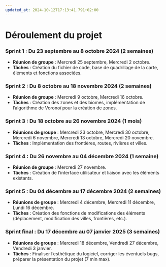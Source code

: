 ```yaml
---
updated_at: 2024-10-12T17:13:41.791+02:00
---
```

# Déroulement du projet

### Sprint 1 : Du 23 septembre au 8 octobre 2024 (2 semaines)

- **Réunion de groupe** : Mercredi 25 septembre, Mercredi 2 octobre.
- **Tâches** : Création du fichier de code, base de quadrillage de la carte, éléments et fonctions associées.

### Sprint 2 : Du 8 octobre au 18 novembre 2024 (2 semaines)

- **Réunion de groupe** : Mercredi 9 octobre, Mercredi 16 octobre.
- **Tâches** : Création des zones et des biomes, implémentation de l’algorithme de Voronoï pour la création de zones.

### Sprint 3 : Du 18 octobre au 26 novembre 2024 (1 mois)

- **Réunions de groupe** : Mercredi 23 octobre, Mercredi 30 octobre, Mercredi 6 novembre, Mercredi 13 octobre, Mercredi 20 novembre.
- **Tâches** : Implémentation des frontières, routes, rivières et villes.

### Sprint 4 : Du 26 novembre au 04 décembre 2024 (1 semaine)

- **Réunion de groupe** : Mercredi 27 novembre.
- **Tâches** : Création de l’interface utilisateur et liaison avec les éléments existants.

### Sprint 5 : Du 04 décembre au 17 décembre 2024 (2 semaines)

- **Réunions de groupe** : Mercredi 4 décembre, Mercredi 11 décembre, Lundi 16 décembre.
- **Tâches** : Création des fonctions de modifications des éléments (déplacement, modification des villes, frontières, etc.).

### Sprint final : Du 17 décembre au 07 janvier 2025 (3 semaines)

- **Réunions de groupe** : Mercredi 18 décembre, Vendredi 27 décembre, Vendredi 3 janvier.
- **Tâches** : Finaliser l’esthétique du logiciel, corriger les éventuels bugs, préparer la présentation du projet (7 min max).
